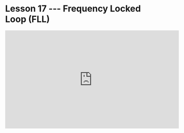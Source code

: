 # Lesson 17 --- Frequency Locked Loop (FLL)


<iframe width="560" height="315" src="https://www.youtube.com/embed/jJHnJtcKW0M" title="YouTube video player" frameborder="0" allow="accelerometer; autoplay; clipboard-write; encrypted-media; gyroscope; picture-in-picture" allowfullscreen></iframe>

